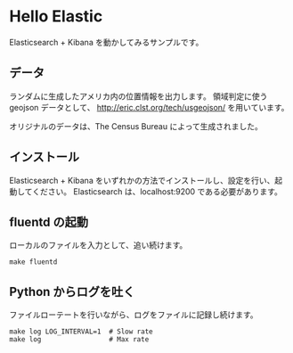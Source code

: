 # Hello Elastic
Elasticsearch + Kibana を動かしてみるサンプルです。

## データ
ランダムに生成したアメリカ内の位置情報を出力します。
領域判定に使う geojson データとして、
http://eric.clst.org/tech/usgeojson/
を用いています。

オリジナルのデータは、The Census Bureau によって生成されました。

## インストール
Elasticsearch + Kibana をいずれかの方法でインストールし、設定を行い、起動してください。
Elasticsearch は、localhost:9200 である必要があります。

## fluentd の起動
ローカルのファイルを入力として、追い続けます。
```
make fluentd
```

## Python からログを吐く
ファイルローテートを行いながら、ログをファイルに記録し続けます。
```
make log LOG_INTERVAL=1  # Slow rate
make log                 # Max rate
```




